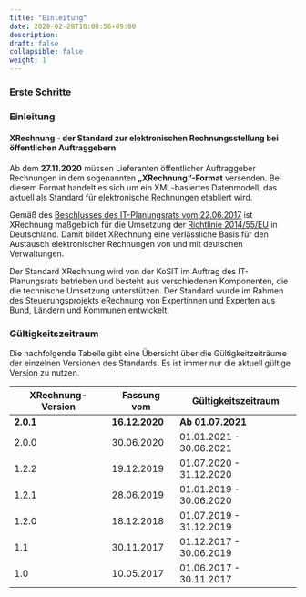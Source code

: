 ```yaml
---
title: "Einleitung"
date: 2020-02-28T10:08:56+09:00
description: 
draft: false
collapsible: false
weight: 1
---
```

### Erste Schritte

### Einleitung

#### XRechnung - der Standard zur elektronischen Rechnungsstellung bei öffentlichen Auftraggebern

Ab dem **27.11.2020** müssen Lieferanten öffentlicher Auftraggeber Rechnungen in dem sogenannten **„XRechnung“-Format** versenden. Bei diesem Format handelt es sich um ein XML-basiertes Datenmodell, das aktuell als Standard für elektronische Rechnungen etabliert wird.

Gemäß des [Beschlusses des IT-Planungsrats vom 22.06.2017](https://www.it-planungsrat.de/SharedDocs/Sitzungen/DE/2017/Sitzung_23.html?pos=3) ist XRechnung maßgeblich für die Umsetzung der [Richtlinie 2014/55/EU](https://eur-lex.europa.eu/legal-content/DE/ALL/?uri=CELEX%3A32014L0055) in Deutschland. Damit bildet XRechnung eine verlässliche Basis für den Austausch elektronischer Rechnungen von und mit deutschen Verwaltungen.

Der Standard XRechnung wird von der KoSIT im Auftrag des IT-Planungsrats betrieben und besteht aus verschiedenen Komponenten, die die technische Umsetzung unterstützen. Der Standard wurde im Rahmen des Steuerungsprojekts eRechnung von Expertinnen und Experten aus Bund, Ländern und Kommunen entwickelt.

### Gültigkeitszeitraum

Die nachfolgende Tabelle gibt eine Übersicht über die Gültigkeitzeiträume der einzelnen Versionen des Standards. Es ist immer nur die aktuell gültige Version zu nutzen.

| XRechnung-Version | Fassung vom     | Gültigkeitszeitraum         |
|-------------------|-----------------|-----------------------------|
| **2.0.1**         | **16.12.2020**  | **Ab 01.07.2021**           |
| 2.0.0             | 30.06.2020      | 01.01.2021 - 30.06.2021     |
| 1.2.2             | 19.12.2019      | 01.07.2020 - 31.12.2020     |
| 1.2.1             | 28.06.2019      | 01.01.2019 - 30.06.2020     |
| 1.2.0             | 18.12.2018      | 01.07.2019 - 31.12.2019     |
| 1.1               | 30.11.2017      | 01.12.2017 - 30.06.2019     |
| 1.0               | 10.05.2017      | 01.06.2017 - 30.11.2017     |
